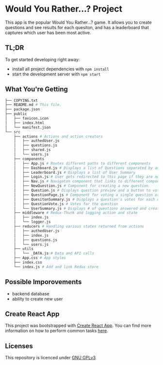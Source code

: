 # Would You Rather...? Project

This app is the popular Would You Rather...? game. It allows you to create questions and see results for each quesiton, and has a leaderboard that captures which user has been most active.

## TL;DR

To get started developing right away:

* install all project dependencies with `npm install`
* start the development server with `npm start`

## What You're Getting
```bash
├── COPYING.txt
├── README.md # This file.
├── package.json
├── public
│   ├── favicon.icon
│   ├── index.html
│   └── manifest.json
└── src
    ├── actions # Actions and action creators
    │   ├── authedUser.js
    │   ├── questions.js
    │   ├── shared.js
    │   └── users.js
    ├── components
    │   ├── App.js # Routes different paths to different components
    │   ├── Dashboard.js # Displays a list of Questions separated by answered and unanswered
    │   ├── Leaderboard.js # Displays a list of User Summary
    │   ├── Login.js # User gets redirected to this page if they are not logged in
    │   ├── Nav.js # Navigaton component that links to different components
    │   ├── NewQuestion.js # Component for creating a new question
    │   ├── Question.js # Displays question preview and a button to vote
    │   ├── QuestionPage.js # Component for voting a single question or summary of the votes
    │   ├── QuesitonSummary.js # Displays a question's votes for each option
    │   ├── QuestionVote.js # Votes for the question
    │   └── UserSummary.js # Displays # of questions answered and created by each user and their total score
    ├── middleware # Redux-Thunk and logging action and state
    │   ├── index.js
    │   └── logger.js
    ├── reducers # Handling various states returned from actions
    │   ├── authedUser.js
    │   ├── index.js
    │   ├── questions.js
    │   └── users.js
    ├── utils
    │   └── _DATA.js # Data and API calls
    ├── App.css # App styles
    ├── index.css
    └── index.js # Add and link Redux store
```

## Possible Imporovements
- backend database
- ability to create new user

## Create React App

This project was bootstrapped with [Create React App](https://github.com/facebookincubator/create-react-app). You can find more information on how to perform common tasks [here](https://github.com/facebookincubator/create-react-app/blob/master/packages/react-scripts/template/README.md).

## Licenses

This repository is licenced under [GNU GPLv3](https://spdx.org/licenses/GPL-3.0-or-later.html)